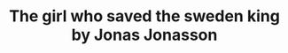 ---
title: The girl who saved the sweden king by Jonas Jonasson
categories: [Fiction Literature,Novel]
tags: [Comedy,Sweden,Novel,⭐⭐⭐☆☆☆☆☆☆☆ 3/10,Jonas Jonasson]
---